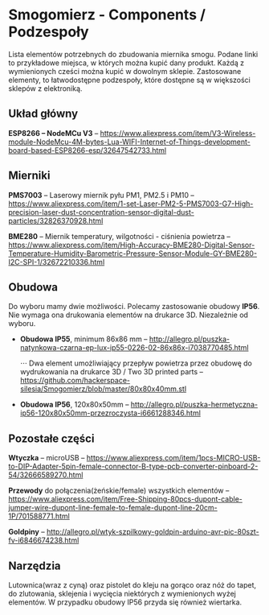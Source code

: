 # Smogomierz - Components / Podzespoły

Lista elementów potrzebnych do zbudowania miernika smogu. Podane linki to przykładowe miejsca, w których można kupić dany produkt. Każdą z wymienionych cześci można kupić w dowolnym sklepie. Zastosowane elementy, to łatwodostępne podzespoły, które dostępne są w większości sklepów z elektroniką. 

## Układ główny

**ESP8266 – NodeMCu V3** – https://www.aliexpress.com/item/V3-Wireless-module-NodeMcu-4M-bytes-Lua-WIFI-Internet-of-Things-development-board-based-ESP8266-esp/32647542733.html

## Mierniki

**PMS7003** – Laserowy miernik pyłu PM1, PM2.5 i PM10 – https://www.aliexpress.com/item/1-set-Laser-PM2-5-PMS7003-G7-High-precision-laser-dust-concentration-sensor-digital-dust-particles/32826370928.html 

**BME280** – Miernik temperatury, wilgotności - ciśnienia powietrza – https://www.aliexpress.com/item/High-Accuracy-BME280-Digital-Sensor-Temperature-Humidity-Barometric-Pressure-Sensor-Module-GY-BME280-I2C-SPI-1/32672210336.html 

## Obudowa

Do wyboru mamy dwie możliwości. Polecamy zastosowanie obudowy **IP56**. Nie wymaga ona drukowania elementów na drukarce 3D. Niezależnie od wyboru.

+ **Obudowa IP55**, minimum 86x86 mm – http://allegro.pl/puszka-natynkowa-czarna-ep-lux-ip55-0226-02-86x86x-i7038770485.html 

	⋅⋅⋅ Dwa element umożliwiający przepływ powietrza przez obudowę do wydrukowania na drukarce 3D / Two 3D printed parts – https://github.com/hackerspace-silesia/Smogomierz/blob/master/80x80x40mm.stl

+ **Obudowa IP56**, 120x80x50mm – http://allegro.pl/puszka-hermetyczna-ip56-120x80x50mm-przezroczysta-i6661288346.html

## Pozostałe części

**Wtyczka** – microUSB – https://www.aliexpress.com/item/1pcs-MICRO-USB-to-DIP-Adapter-5pin-female-connector-B-type-pcb-converter-pinboard-2-54/32666589270.html 

**Przewody** do połączenia(żeńskie/female) wszystkich elementów – https://www.aliexpress.com/item/Free-Shipping-80pcs-dupont-cable-jumper-wire-dupont-line-female-to-female-dupont-line-20cm-1P/701588771.html 

**Goldpiny** – http://allegro.pl/wtyk-szpilkowy-goldpin-arduino-avr-pic-80szt-fv-i6846674238.html 

## Narzędzia

Lutownica(wraz z cyną) oraz pistolet do kleju na gorąco oraz nóż do tapet, do zlutowania, sklejenia i wycięcia niektórych z wymienionych wyżej elementów. W przypadku obudowy IP56 przyda się również wiertarka. 